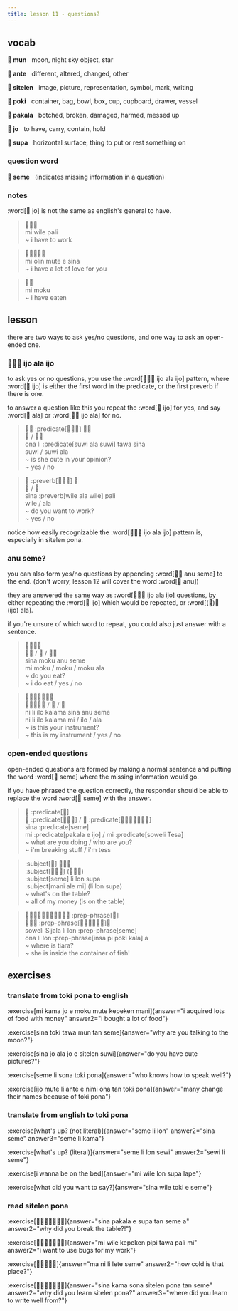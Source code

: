```yaml
---
title: lesson 11 - questions?
---
```

## vocab
**󱤺 mun**&nbsp;&nbsp;&nbsp;moon, night sky object, star

**󱤆 ante**&nbsp;&nbsp;&nbsp;different, altered, changed, other

**󱥠 sitelen**&nbsp;&nbsp;&nbsp;image, picture, representation, symbol, mark, writing

**󱥓 poki**&nbsp;&nbsp;&nbsp;container, bag, bowl, box, cup, cupboard, drawer, vessel

**󱥈 pakala**&nbsp;&nbsp;&nbsp;botched, broken, damaged, harmed, messed up

**󱤓 jo**&nbsp;&nbsp;&nbsp;to have, carry, contain, hold

**󱥥 supa**&nbsp;&nbsp;&nbsp;horizontal surface, thing to put or rest something on

### question word
**󱥙 seme**&nbsp;&nbsp;&nbsp;(indicates missing information in a question)

### notes
:word[󱤓 jo] is not the same as english's general to have.

> 󱤴󱥷󱥉 \
> mi wile pali \
> ~ i have to work

> 󱤴󱥅󱤼󱤉󱥞 \
> mi olin mute e sina \
> ~ i have a lot of love for you

> 󱤴󱤶 \
> mi moku \
> ~ i have eaten

## lesson
there are two ways to ask yes/no questions, and one way to ask an open-ended one.

### 󱤌󱤂󱤌 ijo ala ijo
to ask yes or no questions, you use the :word[󱤌󱤂󱤌 ijo ala ijo] pattern, where :word[󱤌 ijo] is either the first word in the predicate, or the first preverb if there is one.

to answer a question like this you repeat the :word[󱤌 ijo] for yes, and say :word[󱤂 ala] or :word[󱤌󱤂 ijo ala] for no.

> 󱥆󱤧 :predicate[󱥦󱤂󱥦] 󱥩󱥞 \
> 󱥦 / 󱥦󱤂 \
> ona li :predicate[suwi ala suwi] tawa sina \
> suwi / suwi ala \
> ~ is she cute in your opinion? \
> ~ yes / no

> 󱥞 :preverb[󱥷󱤂󱥷] 󱥉 \
> 󱥷 / 󱤂 \
> sina :preverb[wile ala wile] pali \
> wile / ala \
> ~ do you want to work? \
> ~ yes / no

notice how easily recognizable the :word[󱤌󱤂󱤌 ijo ala ijo] pattern is, especially in sitelen pona.

### anu seme?
you can also form yes/no questions by appending :word[󱤇󱥙 anu seme] to the end. (don't worry, lesson 12 will cover the word :word[󱤇 anu])

they are answered the same way as :word[󱤌󱤂󱤌 ijo ala ijo] questions, by either repeating the :word[󱤌 ijo] which would be repeated, or :word[(󱤌)󱤂 (ijo) ala].

if you're unsure of which word to repeat, you could also just answer with a sentence.

> 󱥞󱤶󱤇󱥙 \
> 󱤴󱤶 / 󱤶 / 󱤶󱤂 \
> sina moku anu seme \
> mi moku / moku / moku ala \
> ~ do you eat? \
> ~ i do eat / yes / no

> 󱥁󱤧󱤎󱤕󱥞󱤇󱥙 \
> 󱥁󱤧󱤎󱤕󱤴 / 󱤎 / 󱤂 \
> ni li ilo kalama sina anu seme \
> ni li ilo kalama mi / ilo / ala \
> ~ is this your instrument? \
> ~ this is my instrument / yes / no

### open-ended questions
open-ended questions are formed by making a normal sentence and putting the word :word[󱥙 seme] where the missing information would go.

if you have phrased the question correctly, the responder should be able to replace the word :word[󱥙 seme] with the answer.

> 󱥞 :predicate[󱥙] \
> 󱤴 :predicate[󱥈󱤉󱤌] / 󱤴 :predicate[󱥢󱦐󱥧󱤉󱥦󱤈󱦑] \
> sina :predicate[seme] \
> mi :predicate[pakala e ijo] / mi :predicate[soweli Tesa] \
> ~ what are you doing / who are you? \
> ~ i'm breaking stuff / i'm tess

> :subject[󱥙] 󱤧󱤬󱥥 \
> :subject[󱤲󱤄󱤴] (󱤧󱤬󱥥) \
> :subject[seme] li lon supa \
> :subject[mani ale mi] (li lon supa) \
> ~ what's on the table? \
> ~ all of my money (is on the table)

> 󱥢󱦐󱥦󱤌󱤑󱤄󱤧󱤂󱦑󱤧󱤬 :prep-phrase[󱥙] \
> 󱥆󱤧󱤬 :prep-phrase[󱤏󱥍󱦗󱥓󱤔󱦘]󱤀 \
> soweli Sijala li lon :prep-phrase[seme] \
> ona li lon :prep-phrase[insa pi poki kala] a \
> ~ where is tiara? \
> ~ she is inside the container of fish!

## exercises
### translate from toki pona to english
:exercise[mi kama jo e moku mute kepeken mani]{answer="i acquired lots of food with money" answer2="i bought a lot of food"}

:exercise[sina toki tawa mun tan seme]{answer="why are you talking to the moon?"}

:exercise[sina jo ala jo e sitelen suwi]{answer="do you have cute pictures?"}

:exercise[seme li sona toki pona]{answer="who knows how to speak well?"}

:exercise[ijo mute li ante e nimi ona tan toki pona]{answer="many change their names because of toki pona"}

### translate from english to toki pona
:exercise[what's up? (not literal)]{answer="seme li lon" answer2="sina seme" answer3="seme li kama"}

:exercise[what's up? (literal)]{answer="seme li lon sewi" answer2="sewi li seme"}

:exercise[i wanna be on the bed]{answer="mi wile lon supa lape"}

:exercise[what did you want to say?]{answer="sina wile toki e seme"}

### read sitelen pona
:exercise[󱥞󱥈󱤉󱥥󱥧󱥙󱤀]{answer="sina pakala e supa tan seme a" answer2="why did you break the table?!"}

:exercise[󱤴󱥷󱤙󱥑󱥩󱥉󱤴]{answer="mi wile kepeken pipi tawa pali mi" answer2="i want to use bugs for my work"}

:exercise[󱤰󱥁󱤧󱤦󱥙]{answer="ma ni li lete seme" answer2="how cold is that place?"}

:exercise[󱥞󱤖󱥡󱥠󱥔󱥧󱥙]{answer="sina kama sona sitelen pona tan seme" answer2="why did you learn sitelen pona?" answer3="where did you learn to write well from?"}